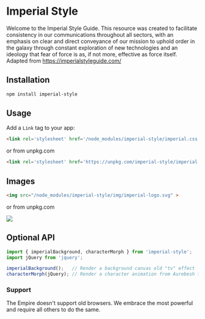 # Imperial Style
Welcome to the Imperial Style Guide. This resource was created to facilitate consistency in our communications throughout all sectors, with an emphasis on clear and direct conveyance of our mission to uphold order in the galaxy through constant exploration of new technologies and an ideology that fear of force is as, if not more, effective as force itself. Adapted from https://imperialstyleguide.com/

## Installation

```bash
npm install imperial-style
```

## Usage
Add a `Link` tag to your app:

```html
<link rel='stylesheet' href='/node_modules/imperial-style/imperial.css'>
```

or from unpkg.com

```html
<link rel='stylesheet' href='https://unpkg.com/imperial-style/imperial.css'>
```

## Images
```html
<img src="/node_modules/imperial-style/img/imperial-logo.svg" >
```

or from unpkg.com

<img src="https://unpkg.com/imperial-style/img/imperial-logo.svg" >

## Optional API

```js
import { imperialBackground, characterMorph } from 'imperial-style';
import jQuery from 'jquery';

imperialBackground();   // Render a background canvas old "tv" effect
characterMorph(jQuery); // Render a character animation from Aurebesh to English
```

### Support
The Empire doesn't support old browsers. We embrace the most powerful and require all others to do the same.
